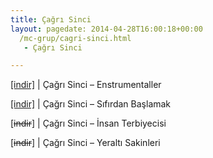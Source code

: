 ```yaml
---
title: Çağrı Sinci
layout: pagedate: 2014-04-28T16:00:18+00:00
  /mc-grup/cagri-sinci.html
   - Çağrı Sinci

---
```

<a href="https://cloud.mail.ru/public/31d08035ea55/Ca%C4%9Fr%C4%B1%20Sinci%20-%20Enstrumentaller" target="_blank">[indir]</a> | Çağrı Sinci &#8211; Enstrumentaller

<a href="https://cloud.mail.ru/public/ff0c4af6e396/Ca%C4%9Fr%C4%B1%20Sinci%20-%20S%C4%B1f%C4%B1rdan%20Ba%C5%9Flamak" target="_blank">[indir]</a> | Çağrı Sinci &#8211; Sıfırdan Başlamak

[<del>indir</del>] | Çağrı Sinci &#8211; İnsan Terbiyecisi

[<del>indir</del>] | Çağrı Sinci &#8211; Yeraltı Sakinleri